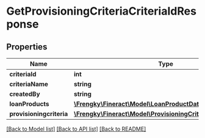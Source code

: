 # GetProvisioningCriteriaCriteriaIdResponse

## Properties
Name | Type | Description | Notes
------------ | ------------- | ------------- | -------------
**criteriaId** | **int** |  | [optional] 
**criteriaName** | **string** |  | [optional] 
**createdBy** | **string** |  | [optional] 
**loanProducts** | [**\Frengky\Fineract\Model\LoanProductData[]**](LoanProductData.md) |  | [optional] 
**provisioningcriteria** | [**\Frengky\Fineract\Model\ProvisioningCriteriaDefinitionData[]**](ProvisioningCriteriaDefinitionData.md) |  | [optional] 

[[Back to Model list]](../../README.md#documentation-for-models) [[Back to API list]](../../README.md#documentation-for-api-endpoints) [[Back to README]](../../README.md)

